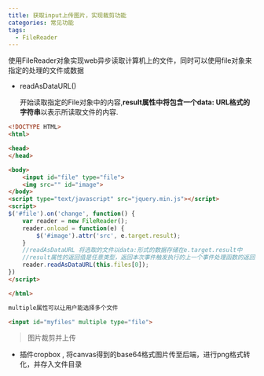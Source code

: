 ```yaml
---
title: 获取input上传图片，实现裁剪功能
categories: 常见功能
tags: 
  - FileReader
---
```



使用FileReader对象实现web异步读取计算机上的文件，同时可以使用file对象来指定的处理的文件或数据

<!-- more -->

- readAsDataURL()

    开始读取指定的File对象中的内容,**result属性中将包含一个data: URL格式的字符串**以表示所读取文件的内容.

```html
<!DOCTYPE HTML>
<html>

<head>
</head>

<body>
    <input id="file" type="file">
    <img src="" id="image">
</body>
<script type="text/javascript" src="jquery.min.js"></script>
<script>
$('#file').on('change', function() {
    var reader = new FileReader();
    reader.onload = function(e) {
        $('#image').attr('src', e.target.result);
    }
    //readAsDataURL 将选取的文件以data:形式的数据存储在e.target.result中
    //result属性的返回值是任意类型，返回本次事件触发执行的上一个事件处理函数的返回值
    reader.readAsDataURL(this.files[0]);
})
</script>

</html>
```


```html
multiple属性可以让用户能选择多个文件

<input id="myfiles" multiple type="file">
```

> 图片裁剪并上传

- 插件cropbox , 将canvas得到的base64格式图片传至后端，进行png格式转化，并存入文件目录